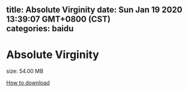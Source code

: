 
title: Absolute Virginity
date: Sun Jan 19 2020 13:39:07 GMT+0800 (CST)    
categories: baidu
---

# Absolute Virginity
size: 54.00 MB
 
 

[How to download](https://bpcam.bemobtrk.com/go/2ceec3aa-1ca2-46d6-b9ff-aaa5c184517c?jno=3264)